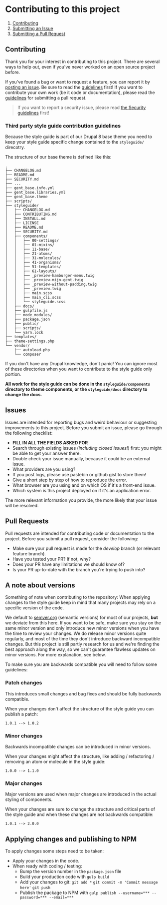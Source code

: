 # Contributing to this project

1. [Contributing](#contributing)
2. [Submitting an Issue](#issues)
3. [Submitting a Pull Request](#pull-requests)

## Contributing

Thank you for your interest in contributing to this project. There are several
ways to help out, even if you've never worked on an open source project before.

If you've found a bug or want to request a feature, you can report it by
[posting an issue](https://github.com/digipolisgent/drupal_theme_gent-base/issues/new).
Be sure to read the [guidelines](#issues) first! If you want to contribute
your own work (be it code or documentation), please read the [guidelines](#pull-requests)
for submitting a pull request.

> If you want to report a security issue, please read [the Security guidelines](SECURITY.md)
> first!

### Third party style guide contribution guidelines 

Because the style guide is part of our Drupal 8 base theme you need to keep 
your style guide specific change contained to the `styleguide/` direcotry.

The structure of our base theme is defined like this:

```
.
├── CHANGELOG.md
├── README.md
├── SECURITY.md
├── ...
├── gent_base.info.yml
├── gent_base.libraries.yml
├── gent_base.theme
├── scripts/
├── styleguide/
│   ├── CHANGELOG.md
│   ├── CONTRIBUTING.md
│   ├── INSTALL.md
│   ├── LICENSE
│   ├── README.md
│   ├── SECURITY.md
│   ├── components/
│   │   ├── 00-settings/
│   │   ├── 01-mixins/
│   │   ├── 11-base/
│   │   ├── 21-atoms/
│   │   ├── 31-molecules/
│   │   ├── 41-organisms/
│   │   ├── 51-templates/
│   │   ├── 61-layouts/
│   │   ├── _preview-hamburger-menu.twig
│   │   ├── _preview-mijn-gent.twig
│   │   ├── _preview-without-padding.twig
│   │   ├── _preview.twig
│   │   ├── main.scss
│   │   ├── main_cli.scss
│   │   └── styleguide.scss
│   ├── docs/
│   ├── gulpfile.js
│   ├── node_modules/
│   ├── package.json
│   ├── public/
│   ├── scripts/
│   └── yarn.lock
├── templates/
├── theme-settings.php
└── vendor/
    ├── autoload.php
    └── composer
```

If you don't have any Drupal knowledge, don't panic! You can ignore most of 
these directories when you want to contribute to the style guide only portion.

**All work for the style guide can be done in the `styleguide/components`
directory to theme components, or the `styleguide/docs` directory to change
the docs.**

## Issues

Issues are intended for reporting bugs and weird behaviour or suggesting
improvements to this project. Before you submit an issue, please go through the
following checklist:

* **FILL IN ALL THE FIELDS ASKED FOR**
* Search through existing issues (*including closed issues!*) first: you might
  be able to get your answer there.
* Double check your issue manually, because it could be an external issue.
* What providers are you using?
* If you post logs, please use pastebin or github gist to store them!
* Give a short step by step of how to reproduce the error.
* What browser are you using and on which OS if it's a front-end issue.
* Which system is this project deployed on if it's an application error.

The more relevant information you provide, the more likely that your issue will
be resolved.

## Pull Requests

Pull requests are intended for contributing code or documentation to the
project. Before you submit a pull request, consider the following:

* Make sure your pull request is made for the *develop* branch (or relevant
  feature branch).
* Have you tested your PR? If not, why?
* Does your PR have any limitations we should know of?
* Is your PR up-to-date with the branch you're trying to push into?

## A note about versions

Something of note when contributing to the repository: When applying changes to
the style guide keep in mind that many projects may rely on a specific version
of the code.

We default to [semver.org](http://semver.org) (semantic versions) for most of
our projects, **but** we deviate from this here. If you want to be safe, make
sure you stay on the same minor version and only introduce new minor versions
when you have the time to review your changes. We do release minor versions
quite regularly, and most of the time they don't introduce backward incompatible
changes. But this project is still partly research for us and we're finding the
best approach along the way, so we can't guarantee flawless updates on minor
versions. For more explanation, see below.

To make sure you are backwards compatible you will need to follow some
guidelines:

### Patch changes

This introduces small changes and bug fixes and should be fully backwards
compatible.

When your changes don't affect the structure of the style guide you can publish
a patch:

```nolang
1.0.1 --> 1.0.2
```

### Minor changes

Backwards incompatible changes can be introduced in minor versions.

When your changes might affect the structure, like adding / refactoring /
removing an atom or molecule in the style guide:

```nolang
1.0.0 --> 1.1.0
```

### Major changes

Major versions are used when major changes are introduced in the actual
styling of components.

When your changes are sure to change the structure and critical parts of the
style guide and when these changes are not backwards compatible:

```nolang
1.0.1 --> 2.0.0
```

## Applying changes and publishing to NPM

To apply changes some steps need to be taken:

* Apply your changes in the code.
* When ready with coding / testing:
  * Bump the version number in the `package.json` file
  * Build your production code with
    `gulp build`
  * Add your changes to git:
    `git add *`
    `git commit -m 'Commit message here'`
    `git push`
  * Publish the package to NPM with
    `gulp publish --username=*** --password=*** --email=***`
